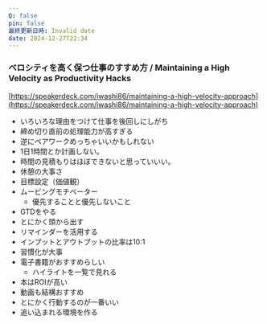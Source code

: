 ```yaml
---
Q: false
pin: false
最終更新日時: Invalid date
date: 2024-12-27T22:34
---
```

### **ベロシティを高く保つ仕事のすすめ方 / Maintaining a High Velocity as Productivity Hacks**

[https://speakerdeck.com/iwashi86/maintaining-a-high-velocity-approach](https://speakerdeck.com/iwashi86/maintaining-a-high-velocity-approach)

- いろいろな理由をつけて仕事を後回しにしがち
- 締め切り直前の処理能力が高すぎる
- 逆にペアワークめっちゃいいかもしれない
- 1日1時間とか計画しない。
- 時間の見積もりはほぼできないと思っていいい。
- 休憩の大事さ
- 目標設定（価値観）
- ムービングモチベーター
    - 優先することと優先しないこと
- GTDをやる
- とにかく頭から出す
- リマインダーを活用する
- インプットとアウトプットの比率は10:1
- 習慣化が大事
- 電子書籍がおすすめらしい
    - ハイライトを一覧で見れる
- 本はROIが高い
- 動画も結構おすすめ
- とにかく行動するのが一番いい
- 追い込まれる環境を作る